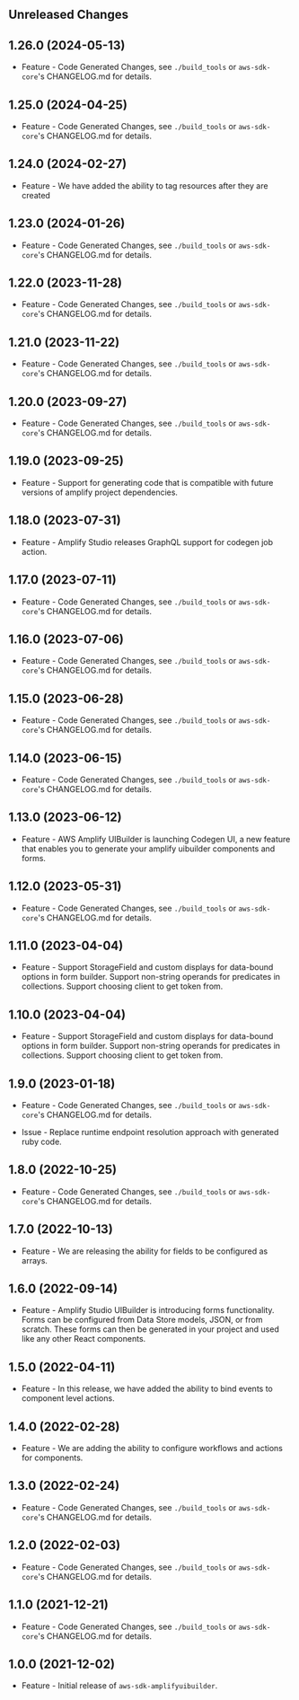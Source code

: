 Unreleased Changes
------------------

1.26.0 (2024-05-13)
------------------

* Feature - Code Generated Changes, see `./build_tools` or `aws-sdk-core`'s CHANGELOG.md for details.

1.25.0 (2024-04-25)
------------------

* Feature - Code Generated Changes, see `./build_tools` or `aws-sdk-core`'s CHANGELOG.md for details.

1.24.0 (2024-02-27)
------------------

* Feature - We have added the ability to tag resources after they are created

1.23.0 (2024-01-26)
------------------

* Feature - Code Generated Changes, see `./build_tools` or `aws-sdk-core`'s CHANGELOG.md for details.

1.22.0 (2023-11-28)
------------------

* Feature - Code Generated Changes, see `./build_tools` or `aws-sdk-core`'s CHANGELOG.md for details.

1.21.0 (2023-11-22)
------------------

* Feature - Code Generated Changes, see `./build_tools` or `aws-sdk-core`'s CHANGELOG.md for details.

1.20.0 (2023-09-27)
------------------

* Feature - Code Generated Changes, see `./build_tools` or `aws-sdk-core`'s CHANGELOG.md for details.

1.19.0 (2023-09-25)
------------------

* Feature - Support for generating code that is compatible with future versions of amplify project dependencies.

1.18.0 (2023-07-31)
------------------

* Feature - Amplify Studio releases GraphQL support for codegen job action.

1.17.0 (2023-07-11)
------------------

* Feature - Code Generated Changes, see `./build_tools` or `aws-sdk-core`'s CHANGELOG.md for details.

1.16.0 (2023-07-06)
------------------

* Feature - Code Generated Changes, see `./build_tools` or `aws-sdk-core`'s CHANGELOG.md for details.

1.15.0 (2023-06-28)
------------------

* Feature - Code Generated Changes, see `./build_tools` or `aws-sdk-core`'s CHANGELOG.md for details.

1.14.0 (2023-06-15)
------------------

* Feature - Code Generated Changes, see `./build_tools` or `aws-sdk-core`'s CHANGELOG.md for details.

1.13.0 (2023-06-12)
------------------

* Feature - AWS Amplify UIBuilder is launching Codegen UI, a new feature that enables you to generate your amplify uibuilder components and forms.

1.12.0 (2023-05-31)
------------------

* Feature - Code Generated Changes, see `./build_tools` or `aws-sdk-core`'s CHANGELOG.md for details.

1.11.0 (2023-04-04)
------------------

* Feature - Support StorageField and custom displays for data-bound options in form builder. Support non-string operands for predicates in collections. Support choosing client to get token from.

1.10.0 (2023-04-04)
------------------

* Feature - Support StorageField and custom displays for data-bound options in form builder. Support non-string operands for predicates in collections. Support choosing client to get token from.

1.9.0 (2023-01-18)
------------------

* Feature - Code Generated Changes, see `./build_tools` or `aws-sdk-core`'s CHANGELOG.md for details.

* Issue - Replace runtime endpoint resolution approach with generated ruby code.

1.8.0 (2022-10-25)
------------------

* Feature - Code Generated Changes, see `./build_tools` or `aws-sdk-core`'s CHANGELOG.md for details.

1.7.0 (2022-10-13)
------------------

* Feature - We are releasing the ability for fields to be configured as arrays.

1.6.0 (2022-09-14)
------------------

* Feature - Amplify Studio UIBuilder is introducing forms functionality. Forms can be configured from Data Store models, JSON, or from scratch. These forms can then be generated in your project and used like any other React components.

1.5.0 (2022-04-11)
------------------

* Feature - In this release, we have added the ability to bind events to component level actions.

1.4.0 (2022-02-28)
------------------

* Feature - We are adding the ability to configure workflows and actions for components.

1.3.0 (2022-02-24)
------------------

* Feature - Code Generated Changes, see `./build_tools` or `aws-sdk-core`'s CHANGELOG.md for details.

1.2.0 (2022-02-03)
------------------

* Feature - Code Generated Changes, see `./build_tools` or `aws-sdk-core`'s CHANGELOG.md for details.

1.1.0 (2021-12-21)
------------------

* Feature - Code Generated Changes, see `./build_tools` or `aws-sdk-core`'s CHANGELOG.md for details.

1.0.0 (2021-12-02)
------------------

* Feature - Initial release of `aws-sdk-amplifyuibuilder`.

